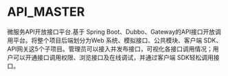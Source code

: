 # API_MASTER
微服务API开放接口平台.基于 Spring Boot、Dubbo、Gateway的API接口开放调用平台。将整个项目后端划分为Web 系统、模拟接口、公共模块、客户端 SDK、API网关这5个子项目。管理员可以接入并发布接口，可视化各接口调用情况；用户可以开通接口调用权限、浏览接口及在线调试，并通过客户端 SDK轻松调用接口。
